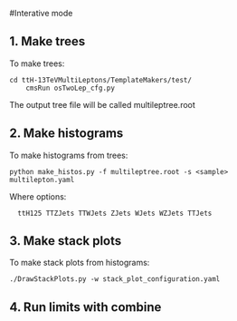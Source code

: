 #Interative mode

## 1. Make trees

To make trees:

   	cd ttH-13TeVMultiLeptons/TemplateMakers/test/
        cmsRun osTwoLep_cfg.py

The output tree file will be called multileptree.root

## 2. Make histograms

To make histograms from trees:

   	python make_histos.py -f multileptree.root -s <sample> multilepton.yaml 

Where <sample> options:

      ttH125 TTZJets TTWJets ZJets WJets WZJets TTJets

## 3. Make stack plots

To make stack plots from histograms:

   	./DrawStackPlots.py -w stack_plot_configuration.yaml

## 4. Run limits with combine